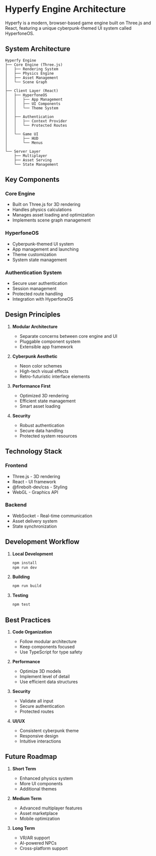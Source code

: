 # Hyperfy Engine Architecture

Hyperfy is a modern, browser-based game engine built on Three.js and React, featuring a unique cyberpunk-themed UI system called HyperfoneOS.

## System Architecture

```
Hyperfy Engine
├── Core Engine (Three.js)
│   ├── Rendering System
│   ├── Physics Engine
│   ├── Asset Management
│   └── Scene Graph
│
├── Client Layer (React)
│   ├── HyperfoneOS
│   │   ├── App Management
│   │   ├── UI Components
│   │   └── Theme System
│   │
│   ├── Authentication
│   │   ├── Context Provider
│   │   └── Protected Routes
│   │
│   └── Game UI
│       ├── HUD
│       └── Menus
│
└── Server Layer
    ├── Multiplayer
    ├── Asset Serving
    └── State Management
```

## Key Components

### Core Engine
- Built on Three.js for 3D rendering
- Handles physics calculations
- Manages asset loading and optimization
- Implements scene graph management

### HyperfoneOS
- Cyberpunk-themed UI system
- App management and launching
- Theme customization
- System state management

### Authentication System
- Secure user authentication
- Session management
- Protected route handling
- Integration with HyperfoneOS

## Design Principles

1. **Modular Architecture**
   - Separate concerns between core engine and UI
   - Pluggable component system
   - Extensible app framework

2. **Cyberpunk Aesthetic**
   - Neon color schemes
   - High-tech visual effects
   - Retro-futuristic interface elements

3. **Performance First**
   - Optimized 3D rendering
   - Efficient state management
   - Smart asset loading

4. **Security**
   - Robust authentication
   - Secure data handling
   - Protected system resources

## Technology Stack

### Frontend
- Three.js - 3D rendering
- React - UI framework
- @firebolt-dev/css - Styling
- WebGL - Graphics API

### Backend
- WebSocket - Real-time communication
- Asset delivery system
- State synchronization

## Development Workflow

1. **Local Development**
   ```bash
   npm install
   npm run dev
   ```

2. **Building**
   ```bash
   npm run build
   ```

3. **Testing**
   ```bash
   npm test
   ```

## Best Practices

1. **Code Organization**
   - Follow modular architecture
   - Keep components focused
   - Use TypeScript for type safety

2. **Performance**
   - Optimize 3D models
   - Implement level of detail
   - Use efficient data structures

3. **Security**
   - Validate all input
   - Secure authentication
   - Protected routes

4. **UI/UX**
   - Consistent cyberpunk theme
   - Responsive design
   - Intuitive interactions

## Future Roadmap

1. **Short Term**
   - Enhanced physics system
   - More UI components
   - Additional themes

2. **Medium Term**
   - Advanced multiplayer features
   - Asset marketplace
   - Mobile optimization

3. **Long Term**
   - VR/AR support
   - AI-powered NPCs
   - Cross-platform support 